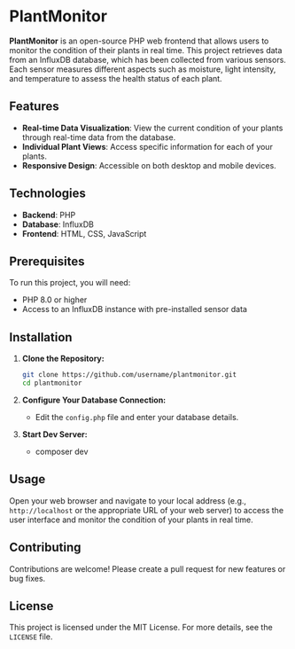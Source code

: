 # PlantMonitor

**PlantMonitor** is an open-source PHP web frontend that allows users to monitor the condition of their plants in real time. This project retrieves data from an InfluxDB database, which has been collected from various sensors. Each sensor measures different aspects such as moisture, light intensity, and temperature to assess the health status of each plant.

## Features

- **Real-time Data Visualization**: View the current condition of your plants through real-time data from the database.
- **Individual Plant Views**: Access specific information for each of your plants.
- **Responsive Design**: Accessible on both desktop and mobile devices.

## Technologies

- **Backend**: PHP
- **Database**: InfluxDB
- **Frontend**: HTML, CSS, JavaScript

## Prerequisites

To run this project, you will need:

- PHP 8.0 or higher
- Access to an InfluxDB instance with pre-installed sensor data

## Installation

1. **Clone the Repository:**
   ```bash
   git clone https://github.com/username/plantmonitor.git
   cd plantmonitor
   ```
2. **Configure Your Database Connection:**
   - Edit the `config.php` file and enter your database details.

3. **Start Dev Server:**
   - composer dev

## Usage

Open your web browser and navigate to your local address (e.g., `http://localhost` or the appropriate URL of your web server) to access the user interface and monitor the condition of your plants in real time.

## Contributing

Contributions are welcome! Please create a pull request for new features or bug fixes.

## License

This project is licensed under the MIT License. For more details, see the `LICENSE` file.

